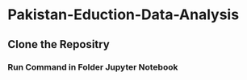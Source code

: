# Pakistan-Eduction-Data-Analysis
## Clone the Repositry

### Run Command in Folder Jupyter Notebook   
